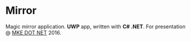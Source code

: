 # Mirror
Magic mirror application. **UWP** app, written with **C# .NET**. For presentation @ <a href='www.mkedotnet.com' target='_blank'>MKE DOT NET</a> 2016.

